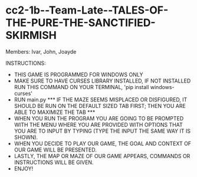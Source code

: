 # cc2-1b--Team-Late--TALES-OF-THE-PURE-THE-SANCTIFIED-SKIRMISH
Members: Ivar, John, Joayde


INSTRUCTIONS:
- THIS GAME IS PROGRAMMED FOR WINDOWS ONLY
- MAKE SURE TO HAVE CURSES LIBRARY INSTALLED, IF NOT INSTALLED RUN THIS COMMAND ON YOUR TERMINAL, 'pip install windows-curses'
- RUN main.py
*** IF THE MAZE SEEMS MISPLACED OR DISFIGURED, IT SHOULD BE RUN ON THE DEFAULT SIZED TAB FIRST; THEN YOU ARE ABLE TO MAXIMIZE THE TAB ***
- WHEN YOU RUN THE PROGRAM YOU ARE GOING TO BE PROMPTED WITH THE MENU WHERE YOU ARE PROVIDED WITH OPTIONS THAT YOU ARE TO INPUT BY TYPING (TYPE THE INPUT THE SAME WAY IT IS SHOWN).
- WHEN YOU DECIDE TO PLAY OUR GAME, THE GOAL AND CONTEXT OF OUR GAME WILL BE PRESENTED.
- LASTLY, THE MAP OR MAZE OF OUR GAME APPEARS, COMMANDS OR INSTRUCTIONS WILL BE GIVEN.
- ENJOY!

